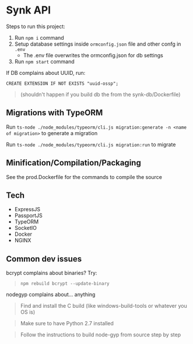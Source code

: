 # Synk API

Steps to run this project:

1. Run `npm i` command
2. Setup database settings inside `ormconfig.json` file and other confg in `.env`
    - The .env file overwrites the ormconfig.json for db settings
3. Run `npm start` command

If DB complains about UUID, run:

`CREATE EXTENSION IF NOT EXISTS "uuid-ossp";`

>(shouldn't happen if you build db the from the synk-db/Dockerfile)

## Migrations with TypeORM

Run `ts-node ./node_modules/typeorm/cli.js migration:generate -n <name of migration>` to generate a migration

Run `ts-node ./node_modules/typeorm/cli.js migration:run` to migrate

## Minification/Compilation/Packaging

See the prod.Dockerfile for the commands to compile the source

## Tech

- ExpressJS
- PassportJS
- TypeORM
- SocketIO
- Docker
- NGINX

## Common dev issues

bcrypt complains about binaries? Try:

> `npm rebuild bcrypt --update-binary`

nodegyp complains about... anything

> Find and install the C build (like windows-build-tools or whatever you OS is)

> Make sure to have Python 2.7 installed

> Follow the instructions to build node-gyp from source step by step
